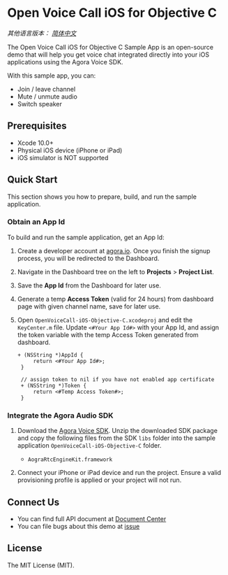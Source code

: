 # Open Voice Call iOS for Objective C

*其他语言版本： [简体中文](README.zh.md)*

The Open Voice Call iOS for Objective C Sample App is an open-source demo that will help you get voice chat integrated directly into your iOS applications using the Agora Voice SDK.

With this sample app, you can:

- Join / leave channel
- Mute / unmute audio
- Switch speaker

## Prerequisites
- Xcode 10.0+
- Physical iOS device (iPhone or iPad)
- iOS simulator is NOT supported

## Quick Start

This section shows you how to prepare, build, and run the sample application.

### Obtain an App Id

To build and run the sample application, get an App Id:

1. Create a developer account at [agora.io](https://dashboard.agora.io/signin/). Once you finish the signup process, you will be redirected to the Dashboard.
2. Navigate in the Dashboard tree on the left to **Projects** > **Project List**.
3. Save the **App Id** from the Dashboard for later use.
4. Generate a temp **Access Token** (valid for 24 hours) from dashboard page with given channel name, save for later use.

5. Open `OpenVoiceCall-iOS-Objective-C.xcodeproj` and edit the `KeyCenter.m` file. Update `<#Your App Id#>` with your App Id, and assign the token variable with the temp Access Token generated from dashboard.

   ```
   + (NSString *)AppId {
    	return <#Your App Id#>;
	}

	// assign token to nil if you have not enabled app certificate
	+ (NSString *)Token {
    	return <#Temp Access Token#>;
	}    
   ```

### Integrate the Agora Audio SDK

1. Download the [Agora Voice SDK](https://www.agora.io/en/download/). Unzip the downloaded SDK package and copy the following files from the SDK `libs` folder into the sample application `OpenVoiceCall-iOS-Objective-C` folder.

    - `AograRtcEngineKit.framework`
  
2. Connect your iPhone or iPad device and run the project. Ensure a valid provisioning profile is applied or your project will not run.

## Connect Us

- You can find full API document at [Document Center](https://docs.agora.io/en/)
- You can file bugs about this demo at [issue](https://github.com/AgoraIO/Basic-Audio-Call/issues)

## License

The MIT License (MIT).
